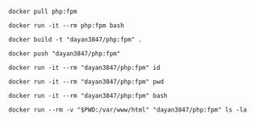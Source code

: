 ````shell
docker pull php:fpm
````

````shell
docker run -it --rm php:fpm bash
````

````shell
docker build -t "dayan3847/php:fpm" .
````

````shell
docker push "dayan3847/php:fpm"
````

````shell
docker run -it --rm "dayan3847/php:fpm" id
````

````shell
docker run -it --rm "dayan3847/php:fpm" pwd
````

````shell
docker run -it --rm "dayan3847/php:fpm" bash
````

````shell
docker run --rm -v "$PWD:/var/www/html" "dayan3847/php:fpm" ls -la
````
